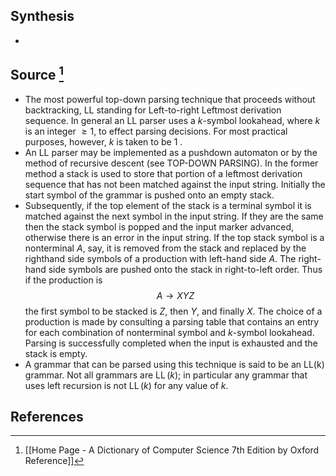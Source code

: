 ## Synthesis
- 
## Source [^1]
- The most powerful top-down parsing technique that proceeds without backtracking, LL standing for Left-to-right Leftmost derivation sequence. In general an LL parser uses a $k$-symbol lookahead, where $k$ is an integer $\geq 1$, to effect parsing decisions. For most practical purposes, however, $k$ is taken to be 1 .
- An LL parser may be implemented as a pushdown automaton or by the method of recursive descent (see TOP-DOWN PARSING). In the former method a stack is used to store that portion of a leftmost derivation sequence that has not been matched against the input string. Initially the start symbol of the grammar is pushed onto an empty stack. 
- Subsequently, if the top element of the stack is a terminal symbol it is matched against the next symbol in the input string. If they are the same then the stack symbol is popped and the input marker advanced, otherwise there is an error in the input string. If the top stack symbol is a nonterminal $A$, say, it is removed from the stack and replaced by the righthand side symbols of a production with left-hand side $A$. The right-hand side symbols are pushed onto the stack in right-to-left order. Thus if the production is$$A \rightarrow X Y Z$$the first symbol to be stacked is $Z$, then $Y$, and finally $X$. The choice of a production is made by consulting a parsing table that contains an entry for each combination of nonterminal symbol and $k$-symbol lookahead. Parsing is successfully completed when the input is exhausted and the stack is empty.
- A grammar that can be parsed using this technique is said to be an LL(k) grammar. Not all grammars are $\operatorname{LL}(k)$; in particular any grammar that uses left recursion is not $\operatorname{LL}(k)$ for any value of $k$.
## References

[^1]: [[Home Page - A Dictionary of Computer Science 7th Edition by Oxford Reference]]